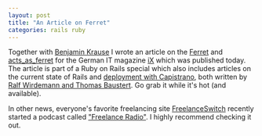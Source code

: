 ```yaml
---
layout: post
title: "An Article on Ferret"
categories: rails ruby
---
```

Together with [Benjamin Krause](http://blog.omdb-beta.org) I wrote an article on the [Ferret](http://ferret.davebalmain.com/trac/) and [acts\_as\_ferret](http://projects.jkraemer.net/acts_as_ferret/) for the German IT magazine [iX](http://www.ix.de/) which was published today. The article is part of a Ruby on Rails special which also includes articles on the current state of Rails and [deployment with Capistrano](http://www.heise.de/ix/artikel/2007/11/058), both written by [Ralf Wirdemann and Thomas Baustert](http://www.b-simple.de/). Go grab it while it's hot (and available).

In other news, everyone's favorite freelancing site [FreelanceSwitch](http://freelanceswitch.com) recently started a podcast called ["Freelance Radio"](http://freelanceswitch.com/podcasts). I highly recommend checking it out.